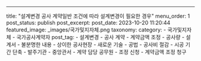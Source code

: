 ---
title: "설계변경 공사 계약일반 조건에 따라 설계변경이 필요한 경우"
menu_order: 1
post_status: publish
post_excerpt: 
post_date: 2023-10-20 11:20:44
featured_image: _images/국가및지자체.png
taxonomy:
    category:
        - 국가및지자체
        - 국가공사계약자
    post_tag:
        - 설계변경
        -  공사 계약
        -  계약금액 조정
        -  공사량
        -  설계서
        -  불분명한 내용
        -  상이한 공사현장
        -  새로운 기술
        -  공법
        -  공사비 절감
        -  시공 기간 단축
        -  발주기관
        -  중앙관서
        -  계약 담당 공무원
        -  조정 신청
        -  계약금액 조정 청구
